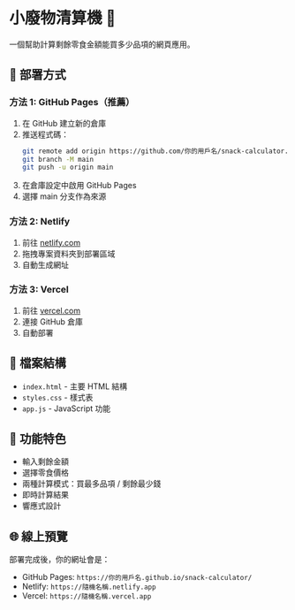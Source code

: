 # 小廢物清算機 🍪

一個幫助計算剩餘零食金額能買多少品項的網頁應用。

## 🚀 部署方式

### 方法 1: GitHub Pages（推薦）

1. 在 GitHub 建立新的倉庫
2. 推送程式碼：
   ```bash
   git remote add origin https://github.com/你的用戶名/snack-calculator.git
   git branch -M main
   git push -u origin main
   ```
3. 在倉庫設定中啟用 GitHub Pages
4. 選擇 main 分支作為來源

### 方法 2: Netlify

1. 前往 [netlify.com](https://netlify.com)
2. 拖拽專案資料夾到部署區域
3. 自動生成網址

### 方法 3: Vercel

1. 前往 [vercel.com](https://vercel.com)
2. 連接 GitHub 倉庫
3. 自動部署

## 📁 檔案結構

- `index.html` - 主要 HTML 結構
- `styles.css` - 樣式表
- `app.js` - JavaScript 功能

## 🎯 功能特色

- 輸入剩餘金額
- 選擇零食價格
- 兩種計算模式：買最多品項 / 剩餘最少錢
- 即時計算結果
- 響應式設計

## 🌐 線上預覽

部署完成後，你的網址會是：
- GitHub Pages: `https://你的用戶名.github.io/snack-calculator/`
- Netlify: `https://隨機名稱.netlify.app`
- Vercel: `https://隨機名稱.vercel.app`
